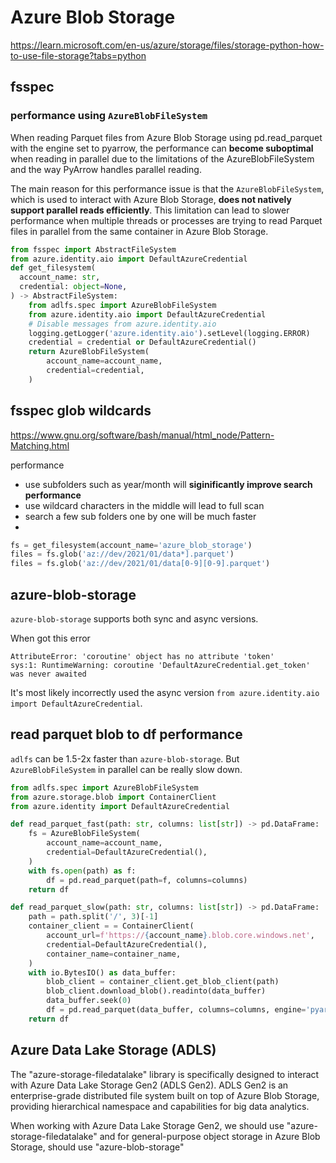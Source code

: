 # Azure Blob Storage
https://learn.microsoft.com/en-us/azure/storage/files/storage-python-how-to-use-file-storage?tabs=python

## fsspec
### performance using `AzureBlobFileSystem`
When reading Parquet files from Azure Blob Storage using pd.read_parquet with the engine set to pyarrow, the performance can **become suboptimal**
when reading in parallel due to the limitations of the AzureBlobFileSystem and the way PyArrow handles parallel reading.

The main reason for this performance issue is that the `AzureBlobFileSystem`, which is used to interact with Azure Blob Storage, **does not natively support parallel reads efficiently**.
This limitation can lead to slower performance when multiple threads or processes are trying to read Parquet files in parallel from the same container in Azure Blob Storage.

```py
from fsspec import AbstractFileSystem
from azure.identity.aio import DefaultAzureCredential
def get_filesystem(
  account_name: str, 
  credential: object=None,
) -> AbstractFileSystem:
    from adlfs.spec import AzureBlobFileSystem
    from azure.identity.aio import DefaultAzureCredential
    # Disable messages from azure.identity.aio
    logging.getLogger('azure.identity.aio').setLevel(logging.ERROR)    
    credential = credential or DefaultAzureCredential()
    return AzureBlobFileSystem(
        account_name=account_name,
        credential=credential,
    )
```

## fsspec glob wildcards
https://www.gnu.org/software/bash/manual/html_node/Pattern-Matching.html

performance
- use subfolders such as year/month will **siginificantly improve search performance**
- use wildcard characters in the middle will lead to full scan
- search a few sub folders one by one will be much faster
- 
```py
fs = get_filesystem(account_name='azure_blob_storage')
files = fs.glob('az://dev/2021/01/data*].parquet')
files = fs.glob('az://dev/2021/01/data[0-9][0-9].parquet')
```

## azure-blob-storage
`azure-blob-storage` supports both sync and async versions. 

When got this error
```
AttributeError: 'coroutine' object has no attribute 'token'
sys:1: RuntimeWarning: coroutine 'DefaultAzureCredential.get_token' was never awaited
```
It's most likely incorrectly used the async version `from azure.identity.aio import DefaultAzureCredential`.

## read parquet blob to df performance
`adlfs` can be 1.5-2x faster than `azure-blob-storage`. But `AzureBlobFileSystem` in parallel can be really slow down.
```py
from adlfs.spec import AzureBlobFileSystem
from azure.storage.blob import ContainerClient
from azure.identity import DefaultAzureCredential

def read_parquet_fast(path: str, columns: list[str]) -> pd.DataFrame:
    fs = AzureBlobFileSystem(
        account_name=account_name,
        credential=DefaultAzureCredential(),
    )
    with fs.open(path) as f:
        df = pd.read_parquet(path=f, columns=columns)
    return df

def read_parquet_slow(path: str, columns: list[str]) -> pd.DataFrame:
    path = path.split('/', 3)[-1]
    container_client = = ContainerClient(
        account_url=f'https://{account_name}.blob.core.windows.net',
        credential=DefaultAzureCredential(),
        container_name=container_name,
    )
    with io.BytesIO() as data_buffer:
        blob_client = container_client.get_blob_client(path)
        blob_client.download_blob().readinto(data_buffer)
        data_buffer.seek(0)
        df = pd.read_parquet(data_buffer, columns=columns, engine='pyarrow')
    return df
```

## Azure Data Lake Storage (ADLS)
The "azure-storage-filedatalake" library is specifically designed to interact with Azure Data Lake Storage Gen2 (ADLS Gen2). 
ADLS Gen2 is an enterprise-grade distributed file system built on top of Azure Blob Storage, providing hierarchical namespace and capabilities for big data analytics.

When working with Azure Data Lake Storage Gen2, we should use "azure-storage-filedatalake" and for general-purpose object storage in Azure Blob Storage, should use "azure-blob-storage"
